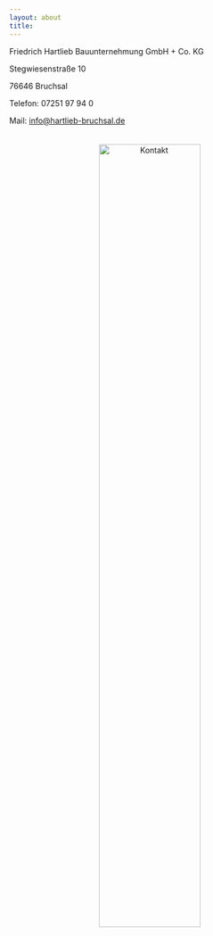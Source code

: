 ```yaml
---
layout: about
title: 
---
```


Friedrich Hartlieb Bauunternehmung GmbH + Co. KG 

Stegwiesenstraße 10

76646 Bruchsal

Telefon: 07251 97 94 0

Mail: info@hartlieb-bruchsal.de

<p style="text-align:center;">
<img src="https://raw.githubusercontent.com/website-poc/website-poc.github.io/master/assets/images/banners/location.png"
     alt="Kontakt"
     width="60%" height="60%"
     style="margin-top: 20px;" />

